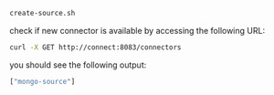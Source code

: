 
```bash
create-source.sh
```

check if new connector is available by accessing the following URL:

```bash
curl -X GET http://connect:8083/connectors
```

you should see the following output:

```bash
["mongo-source"]
```